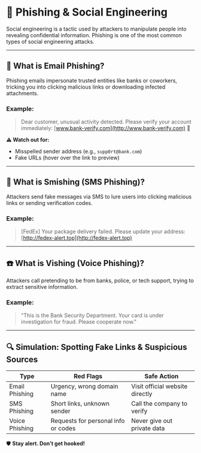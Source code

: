 # 🎣 Phishing & Social Engineering

Social engineering is a tactic used by attackers to manipulate people into revealing confidential information. Phishing is one of the most common types of social engineering attacks.

---

## 📧 What is Email Phishing?

Phishing emails impersonate trusted entities like banks or coworkers, tricking you into clicking malicious links or downloading infected attachments.

### Example:
> Dear customer, unusual activity detected. Please verify your account immediately:
> [www.bank-verify.com](http://www.bank-verify.com) 🚨

**⚠️ Watch out for:**
- Misspelled sender address (e.g., `supp0rt@bank.com`)
- Fake URLs (hover over the link to preview)

---

## 📱 What is Smishing (SMS Phishing)?

Attackers send fake messages via SMS to lure users into clicking malicious links or sending verification codes.

### Example:
> [FedEx] Your package delivery failed. Please update your address:
> [http://fedex-alert.top](http://fedex-alert.top)

---

## ☎️ What is Vishing (Voice Phishing)?

Attackers call pretending to be from banks, police, or tech support, trying to extract sensitive information.

### Example:
> "This is the Bank Security Department. Your card is under investigation for fraud. Please cooperate now."

---

## 🔍 Simulation: Spotting Fake Links & Suspicious Sources

| Type         | Red Flags                             | Safe Action                    |
|--------------|----------------------------------------|--------------------------------|
| Email Phishing | Urgency, wrong domain name           | Visit official website directly |
| SMS Phishing | Short links, unknown sender            | Call the company to verify     |
| Voice Phishing | Requests for personal info or codes | Never give out private data    |

🛡️ **Stay alert. Don’t get hooked!**
